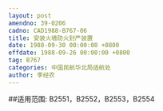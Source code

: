 ```yaml
---
layout: post
amendno: 39-0206
cadno: CAD1988-B767-06
title: 安装火墙防火封严装置
date: 1988-09-30 00:00:00 +0800
effdate: 1988-09-26 00:00:00 +0800
tag: B767
categories: 中国民航华北局适航处
author: 李经农
---
```


##适用范围:
B2551，B2552，B2553，B2554

